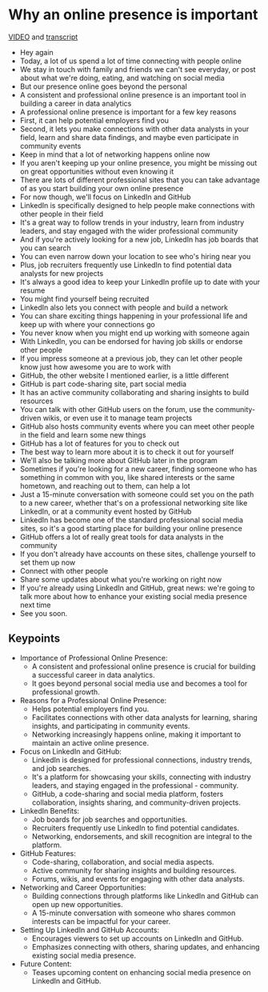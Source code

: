 # Why an online presence is important

[VIDEO](./resources/1_video-managing-your-presence-as-a-data-analyst.mp4) and [transcript](./resources/1_video-managing-your-presence-as-a-data-analyst.txt)

- Hey again
- Today, a lot of us spend a lot of time connecting with people online
- We stay in touch with family and friends we can't see everyday, or post about what we're doing, eating, and watching on social media
- But our presence online goes beyond the personal
- A consistent and professional online presence is an important tool in building a career in data analytics
- A professional online presence is important for a few key reasons
- First, it can help potential employers find you
- Second, it lets you make connections with other data analysts in your field, learn and share data findings, and maybe even participate in community events
- Keep in mind that a lot of networking happens online now
- If you aren't keeping up your online presence, you might be missing out on great opportunities without even knowing it
- There are lots of different professional sites that you can take advantage of as you start building your own online presence
- For now though, we'll focus on LinkedIn and GitHub
- LinkedIn is specifically designed to help people make connections with other people in their field
- It's a great way to follow trends in your industry, learn from industry leaders, and stay engaged with the wider professional community
- And if you're actively looking for a new job, LinkedIn has job boards that you can search
- You can even narrow down your location to see who's hiring near you
- Plus, job recruiters frequently use LinkedIn to find potential data analysts for new projects
- It's always a good idea to keep your LinkedIn profile up to date with your resume
- You might find yourself being recruited
- LinkedIn also lets you connect with people and build a network
- You can share exciting things happening in your professional life and keep up with where your connections go
- You never know when you might end up working with someone again
- With LinkedIn, you can be endorsed for having job skills or endorse other people
- If you impress someone at a previous job, they can let other people know just how awesome you are to work with
- GitHub, the other website I mentioned earlier, is a little different
- GitHub is part code-sharing site, part social media
- It has an active community collaborating and sharing insights to build resources
- You can talk with other GitHub users on the forum, use the community-driven wikis, or even use it to manage team projects
- GitHub also hosts community events where you can meet other people in the field and learn some new things
- GitHub has a lot of features for you to check out
- The best way to learn more about it is to check it out for yourself
- We'll also be talking more about GitHub later in the program
- Sometimes if you're looking for a new career, finding someone who has something in common with you, like shared interests or the same hometown, and reaching out to them, can help a lot
- Just a 15-minute conversation with someone could set you on the path to a new career, whether that's on a professional networking site like LinkedIn, or at a community event hosted by GitHub
- LinkedIn has become one of the standard professional social media sites, so it's a good starting place for building your online presence
- GitHub offers a lot of really great tools for data analysts in the community
- If you don't already have accounts on these sites, challenge yourself to set them up now
- Connect with other people
- Share some updates about what you're working on right now
- If you're already using LinkedIn and GitHub, great news: we're going to talk more about how to enhance your existing social media presence next time
- See you soon.

## Keypoints

- Importance of Professional Online Presence:
  - A consistent and professional online presence is crucial for building a successful career in data analytics.
  - It goes beyond personal social media use and becomes a tool for professional growth.
- Reasons for a Professional Online Presence:
  - Helps potential employers find you.
  - Facilitates connections with other data analysts for learning, sharing insights, and participating in community events.
  - Networking increasingly happens online, making it important to maintain an active online presence.
- Focus on LinkedIn and GitHub:
  - LinkedIn is designed for professional connections, industry trends, and job searches.
  - It's a platform for showcasing your skills, connecting with industry leaders, and staying engaged in the professional - community.
  - GitHub, a code-sharing and social media platform, fosters collaboration, insights sharing, and community-driven projects.
- LinkedIn Benefits:
  - Job boards for job searches and opportunities.
  - Recruiters frequently use LinkedIn to find potential candidates.
  - Networking, endorsements, and skill recognition are integral to the platform.
- GitHub Features:
  - Code-sharing, collaboration, and social media aspects.
  - Active community for sharing insights and building resources.
  - Forums, wikis, and events for engaging with other data analysts.
- Networking and Career Opportunities:
  - Building connections through platforms like LinkedIn and GitHub can open up new opportunities.
  - A 15-minute conversation with someone who shares common interests can be impactful for your career.
- Setting Up LinkedIn and GitHub Accounts:
  - Encourages viewers to set up accounts on LinkedIn and GitHub.
  - Emphasizes connecting with others, sharing updates, and enhancing existing social media presence.
- Future Content:
  - Teases upcoming content on enhancing social media presence on LinkedIn and GitHub.
